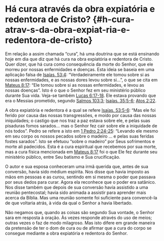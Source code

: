 # Há cura através da obra expiatória e redentora de Cristo? {#h-cura-atrav-s-da-obra-expiat-ria-e-redentora-de-cristo}

Em relação a assim chamada “cura”, há uma doutrina que se está ensinando hoje em dia que diz que há cura na obra expiatória e redentora de Cristo. Quer dizer, que há cura como consequência da morte do Senhor, que ele morreu por nossas enfermidades e doenças. Esta ideia se baseia em uma aplicação falsa de [Isaías. 53:4](http://bibliaonline.com.br/acf/is/53/4): “Verdadeiramente ele tomou sobre si as nossas enfermidades, e as nossas dores levou sobre si...”, o que se cita em [Mateus 8:17](http://bibliaonline.com.br/acf/mt/8/17): “Ele tomou sobre si as nossas enfermidades, e levou as nossas doenças”. Isto é o que o Senhor fez em seu ministério público durante Sua vida. Veja-se também [Lucas 6:17-18](http://bibliaonline.com.br/acf/lc/6/17-18). Ele estava provando que era o Messias prometido, segundo [Salmos 103:3](http://bibliaonline.com.br/acf/sl/103/3); [Isaías. 35:5-6](http://bibliaonline.com.br/acf/is/35/5-6); [Atos 2:22](http://bibliaonline.com.br/acf/atos/2/22).

A obra expiatória e redentora é a qual se refere [Isaías. 53:5-6](http://bibliaonline.com.br/acf/is/53/5-6): “Mas ele foi ferido por causa das nossas transgressões, e moído por causa das nossas iniquidades; o castigo que nos traz a paz estava sobre ele, e pelas suas pisaduras fomos sarados... mas o Senhor fez cair sobre ele a iniquidade de nós todos”. Pedro se refere a isto em [1 Pedro 2:24-25](http://bibliaonline.com.br/acf/1pe/2/24-25): “Levando ele mesmo em seu corpo os nossos pecados sobre o madeiro ... e pelas suas feridas fostes sarados”. Isto se efetuou “sobre o madeiro” por Seus sofrimentos e morte ali padecidos. Esta é a cura espiritual que recebemos por sua morte, mas a cura física mencionada em [Mateus 8:17](http://bibliaonline.com.br/acf/mt/8/17) foi o que Ele fez durante seu ministério público, entre Seu batismo e Sua crucificação.

O autor e sua esposa conheceram uma irmã querida que, antes de sua conversão, havia sido médium espírita. Nos disse que havia imposto as mãos em pessoas e as curou, sentindo em si mesma o poder que passava por seus dedos para curar. Agora ela reconhece que o poder era satânico. Nos disse também que depois de sua conversão havia assistido a uma reunião pentecostal; havia sido animada a assistir para aprender mais acerca da Bíblia. Mas uma reunião somente foi suficiente para convencê-la de que voltaria atrás, à vida da qual o Senhor a havia libertado.

Não negamos que, quando as coisas são segundo Sua vontade, o Senhor sara em resposta à oração. Às vezes responde através do uso de meios; outras vezes o faz de modo milagroso. Mas isto difere em grande maneira da pretensão de ter o dom de cura ou de afirmar que a cura do corpo se consegue mediante a obra expiatória e redentora do Senhor.